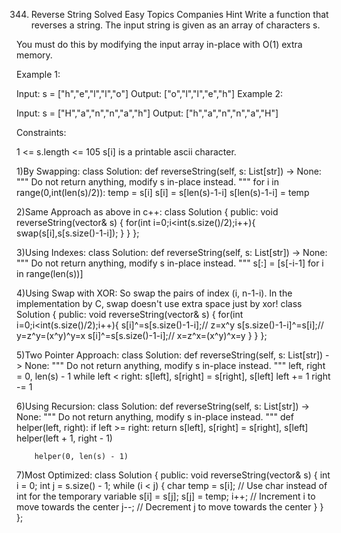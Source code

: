 344. Reverse String
Solved
Easy
Topics
Companies
Hint
Write a function that reverses a string. The input string is given as an array of characters s.

You must do this by modifying the input array in-place with O(1) extra memory.

 

Example 1:

Input: s = ["h","e","l","l","o"]
Output: ["o","l","l","e","h"]
Example 2:

Input: s = ["H","a","n","n","a","h"]
Output: ["h","a","n","n","a","H"]
 

Constraints:

1 <= s.length <= 105
s[i] is a printable ascii character.

1)By Swapping:
class Solution:
    def reverseString(self, s: List[str]) -> None:
        """
        Do not return anything, modify s in-place instead.
        """
        for i in range(0,int(len(s)/2)):
            temp = s[i]
            s[i] = s[len(s)-1-i]
            s[len(s)-1-i] = temp 

2)Same Approach as above in c++:
class Solution {
public:
    void reverseString(vector<char>& s) {
        for(int i=0;i<int(s.size()/2);i++){
            swap(s[i],s[s.size()-1-i]);
        }
    }
};

3)Using Indexes:
class Solution:
    def reverseString(self, s: List[str]) -> None:
        """
        Do not return anything, modify s in-place instead.
        """
        s[:] = [s[-i-1] for i in range(len(s))]

4)Using Swap with XOR:
So swap the pairs of index (i, n-1-i). In the implementation by C, swap doesn't use extra space just by xor!
class Solution {
public:
    void reverseString(vector<char>& s) {
        for(int i=0;i<int(s.size()/2);i++){
            s[i]^=s[s.size()-1-i];// z=x^y
            s[s.size()-1-i]^=s[i];// y=z^y=(x^y)^y=x
            s[i]^=s[s.size()-1-i];// x=z^x=(x^y)^x=y
        }
    }
};

5)Two Pointer Approach:
class Solution:
    def reverseString(self, s: List[str]) -> None:
        """
        Do not return anything, modify s in-place instead.
        """
        left, right = 0, len(s) - 1
        while left < right:
            s[left], s[right] = s[right], s[left]
            left += 1
            right -= 1

6)Using Recursion:
class Solution:
    def reverseString(self, s: List[str]) -> None:
        """
        Do not return anything, modify s in-place instead.
        """
        def helper(left, right):
            if left >= right:
                return
            s[left], s[right] = s[right], s[left]
            helper(left + 1, right - 1)
        
        helper(0, len(s) - 1)

7)Most Optimized:
class Solution {
public:
    void reverseString(vector<char>& s) {
        int i = 0;
        int j = s.size() - 1;
        while (i < j) {
            char temp = s[i];  // Use char instead of int for the temporary variable
            s[i] = s[j];
            s[j] = temp;
            i++;  // Increment i to move towards the center
            j--;  // Decrement j to move towards the center
        }
    }
};